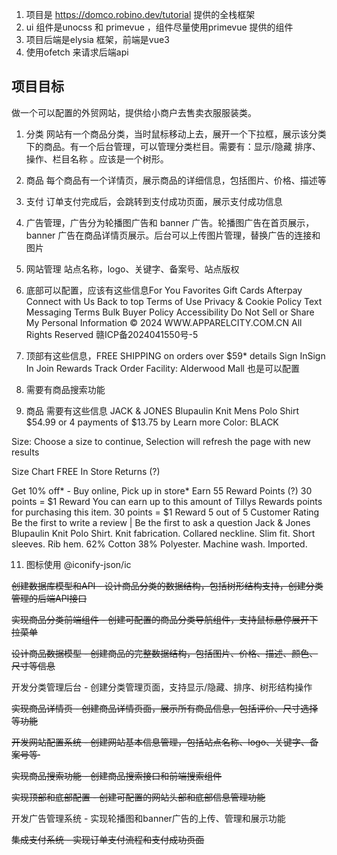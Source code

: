1. 项目是 https://domco.robino.dev/tutorial 提供的全栈框架
2. ui 组件是unocss 和 primevue ，组件尽量使用primevue 提供的组件
3. 项目后端是elysia 框架，前端是vue3
4. 使用ofetch 来请求后端api



## 项目目标
 做一个可以配置的外贸网站，提供给小商户去售卖衣服服装类。
 1. 分类 网站有一个商品分类，当时鼠标移动上去，展开一个下拉框，展示该分类下的商品。有一个后台管理，可以管理分类栏目。需要有：显示/隐藏	排序、操作、栏目名称 。应该是一个树形。

 2. 商品 每个商品有一个详情页，展示商品的详细信息，包括图片、价格、描述等
 5. 支付 订单支付完成后，会跳转到支付成功页面，展示支付成功信息
 6. 广告管理，广告分为轮播图广告和 banner 广告。轮播图广告在首页展示，banner 广告在商品详情页展示。后台可以上传图片管理，替换广告的连接和图片
 7. 网站管理 站点名称，logo、关键字、备案号、站点版权
 8. 底部可以配置，应该有这些信息For You
Favorites
Gift Cards
Afterpay
Connect with Us
Back to top
Terms of Use
Privacy & Cookie Policy
Text Messaging Terms
Bulk Buyer Policy
Accessibility
Do Not Sell or Share My Personal Information
© 2024 WWW.APPARELCITY.COM.CN All Rights Reserved 赣ICP备2024041550号-5

9. 顶部有这些信息，FREE SHIPPING on orders over $59* details
Sign InSign In
Join Rewards
Track Order
 Facility: Alderwood Mall
 也是可以配置 

 10. 需要有商品搜索功能


11. 商品 需要有这些信息 
JACK & JONES Blupaulin Knit Mens Polo Shirt
$54.99
or 4 payments of $13.75 by Learn more
Color: BLACK


Size:
Choose a size to continue, Selection will refresh the page with new results
    
Size Chart
FREE In Store Returns (?)

Get 10% off* - Buy online, Pick up in store*
Earn 55 Reward Points (?)
30 points = $1 Reward
You can earn up to this amount of Tillys Rewards points for purchasing this item. 30 points = $1 Reward
5 out of 5 Customer Rating
Be the first to write a review
| Be the first to ask a question
Jack & Jones Blupaulin Knit Polo Shirt. Knit fabrication. Collared neckline. Slim fit. Short sleeves. Rib hem. 62% Cotton 38% Polyester. Machine wash. Imported.

11. 图标使用 @iconify-json/ic

~~创建数据库模型和API - 设计商品分类的数据结构，包括树形结构支持，创建分类管理的后端API接口~~


~~实现商品分类前端组件 - 创建可配置的商品分类导航组件，支持鼠标悬停展开下拉菜单~~

~~设计商品数据模型 - 创建商品的完整数据结构，包括图片、价格、描述、颜色、尺寸等信息~~

开发分类管理后台 - 创建分类管理页面，支持显示/隐藏、排序、树形结构操作

~~实现商品详情页 - 创建商品详情页面，展示所有商品信息，包括评价、尺寸选择等功能~~

~~开发网站配置系统 - 创建网站基本信息管理，包括站点名称、logo、关键字、备案号等·~~

~~实现商品搜索功能 - 创建商品搜索接口和前端搜索组件~~

~~实现顶部和底部配置 - 创建可配置的网站头部和底部信息管理功能~~

开发广告管理系统 - 实现轮播图和banner广告的上传、管理和展示功能

~~集成支付系统 - 实现订单支付流程和支付成功页面~~